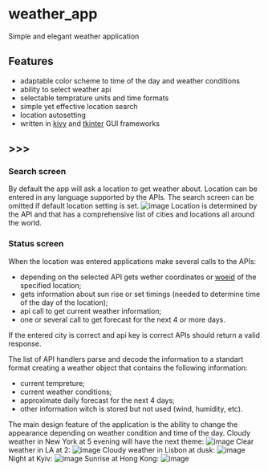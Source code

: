 # weather_app
Simple and elegant weather application

## Features
- adaptable color scheme to time of the day and weather conditions
- ability to select weather api
- selectable temprature units and time formats
- simple yet effective location search
- location autosetting
- written in [kivy](https://github.com/Denis-Source/weather_app) and [tkinter](https://github.com/Denis-Source/weather_app/tree/tkinter) GUI frameworks

## >>>
### Search screen
By default the app will ask a location to get weather about.
Location can be entered in any language supported by the APIs.
The search screen can be omitted if default location setting is set.
![image](https://user-images.githubusercontent.com/58669569/168682884-937346e5-e269-4dbb-8cff-fcfff3f02416.png)
Location is determined by the API and that has a comprehensive list of cities and locations all around the world.

### Status screen
When the location was entered applications make several calls to the APIs:
- depending on the selected API gets wether coordinates or [woeid](https://en.wikipedia.org/wiki/WOEID) of the specified location;
- gets information about sun rise or set timings (needed to determine time of the day of the location);
- api call to get current weather information;
- one or several call to get forecast for the next 4 or more days.

If the entered city is correct and api key is correct APIs should return a valid response.

The list of API handlers parse and decode the information to a standart format creating a weather object that contains the following information:
- current tempreture;
- current weather conditions;
- approximate daily forecast for the next 4 days;
- other information witch is stored but not used (wind, humidity, etc).

The main design feature of the application is the ability to change the appearance depending on weather condition and time of the day.
Cloudy weather in New York at 5 evening will have the next theme:
![image](https://user-images.githubusercontent.com/58669569/168685346-d44e7628-0809-4026-8cb5-9174e393fb0a.png)
Clear weather in LA at 2:
![image](https://user-images.githubusercontent.com/58669569/168685412-ca103e04-8647-4dd8-9aae-e1dc7cded1bb.png)
Cloudy weather in Lisbon at dusk:
![image](https://user-images.githubusercontent.com/58669569/168685527-7fca3e9b-e21a-4850-afa9-d967fcc6f622.png)
Night at Kyiv:
![image](https://user-images.githubusercontent.com/58669569/168685582-aef8989b-6a32-4d87-a0e9-87065a11564c.png)
Sunrise at Hong Kong:
![image](https://user-images.githubusercontent.com/58669569/168686351-eedf997f-71a7-4ca6-a30d-333315b081dc.png)




